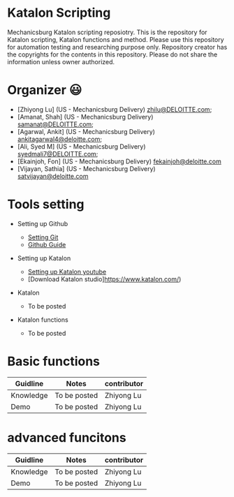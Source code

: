 # Katalon Scripting 
Mechanicsburg Katalon scripting reposiotry.
This is the repository for Katalon scripting, Katalon functions and method.
Please use this repository for automation testing and researching purpose only.
Repository creator has the copyrights for the contents in this repository. Please do not share the information unless owner authorized.

# Organizer :smiley:
 * [Zhiyong Lu] (US - Mechanicsburg Delivery) <zhilu@DELOITTE.com>; 
 * [Amanat, Shah] (US - Mechanicsburg Delivery) <samanat@DELOITTE.com>; 
 * [Agarwal, Ankit] (US - Mechanicsburg Delivery) <ankitagarwal4@deloitte.com>; 
 * [Ali, Syed M] (US - Mechanicsburg Delivery) <syedmali7@DELOITTE.com>; 
 * [Ekainjoh, Fon] (US - Mechanicsburg Delivery) <fekainjoh@deloitte.com>
 * [Vijayan, Sathia] (US - Mechanicsburg Delivery) <satvijayan@deloitte.com>
 
# Tools setting
 * Setting up Github
    * [Setting Git](https://help.github.com/articles/set-up-git/)
    * [Github Guide](https://guides.github.com/)
    
 * Setting up Katalon
    * [Setting up Katalon youtube](https://docs.katalon.com/katalon-studio/tutorials/install_setup_katalon_studio.html)
    * [Download Katalon studio]https://www.katalon.com/)
    
 * Katalon
    * To be posted
 * Katalon functions
    * To be posted


# Basic functions

Guidline |Notes | contributor
------- |------------ | -------------
Knowledge|To be posted |  Zhiyong Lu
Demo |To be posted | Zhiyong Lu

# advanced funcitons

Guidline |Notes | contributor
------- |------------ | -------------
Knowledge|To be posted |  Zhiyong Lu
Demo |To be posted | Zhiyong Lu

